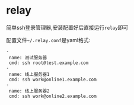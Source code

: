 relay
=====================================

简单ssh登录管理器,安装配置好后直接运行`relay`即可

配置文件`~/.relay.conf`是yaml格式:

```
- 
 name: 测试服务器
 cmd: ssh root@test.example.com
- 
 name: 线上服务器1
 cmd: ssh work@online1.example.com
-
 name: 线上服务器2
 cmd: ssh work@online2.example.com
```
